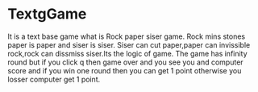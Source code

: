 # TextgGame
It is a text base game what is Rock paper siser game.
Rock mins stones paper is paper and siser is siser.
Siser can cut paper,paper can invissible rock,rock can dissmiss siser.Its the logic of game.
The game has infinity round but if you click q then game over and you see you and computer score and if you win one round then you can get 1 point otherwise you losser computer get  1 point. 

